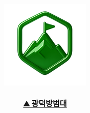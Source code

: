 <div align="center">
 <img alt="logo" src="/profile/images/logo.png" height="256px">
 <a href="#"><h3 align="center" style="font-size: 24px"><b>⛰️ 광덕방범대</b></h3></a>
</div>

